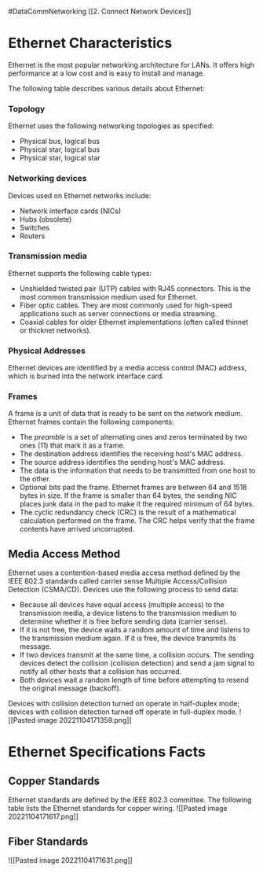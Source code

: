 #DataCommNetworking [[2. Connect Network Devices]]
# Ethernet Characteristics
Ethernet is the most popular networking architecture for LANs. It offers high performance at a low cost and is easy to install and manage.

The following table describes various details about Ethernet:
### Topology
Ethernet uses the following networking topologies as specified:

-   Physical bus, logical bus
-   Physical star, logical bus
-   Physical star, logical star

### Networking devices
Devices used on Ethernet networks include:

-   Network interface cards (NICs)
-   Hubs (obsolete)
-   Switches
-   Routers

### Transmission media
Ethernet supports the following cable types:  

-   Unshielded twisted pair (UTP) cables with RJ45 connectors. This is the most common transmission medium used for Ethernet.
-   Fiber optic cables. They are most commonly used for high-speed applications such as server connections or media streaming.
-   Coaxial cables for older Ethernet implementations (often called thinnet or thicknet networks).


### Physical Addresses
Ethernet devices are identified by a media access control (MAC) address, which is burned into the network interface card.

### Frames
A frame is a unit of data that is ready to be sent on the network medium. Ethernet frames contain the following components:

-   The _preamble_ is a set of alternating ones and zeros terminated by two ones (11) that mark it as a frame.
-   The destination address identifies the receiving host's MAC address.
-   The source address identifies the sending host's MAC address.
-   The data is the information that needs to be transmitted from one host to the other.
-   Optional bits pad the frame. Ethernet frames are between 64 and 1518 bytes in size. If the frame is smaller than 64 bytes, the sending NIC places junk data in the pad to make it the required minimum of 64 bytes.
-   The cyclic redundancy check (CRC) is the result of a mathematical calculation performed on the frame. The CRC helps verify that the frame contents have arrived uncorrupted.

## Media Access Method

Ethernet uses a contention-based media access method defined by the IEEE 802.3 standards called carrier sense Multiple Access/Collision Detection (CSMA/CD). Devices use the following process to send data:

-   Because all devices have equal access (multiple access) to the transmission media, a device listens to the transmission medium to determine whether it is free before sending data (carrier sense).
-   If it is not free, the device waits a random amount of time and listens to the transmission medium again. If it is free, the device transmits its message.
-   If two devices transmit at the same time, a collision occurs. The sending devices detect the collision (collision detection) and send a jam signal to notify all other hosts that a collision has occurred.
-   Both devices wait a random length of time before attempting to resend the original message (backoff).

Devices with collision detection turned on operate in half-duplex mode; devices with collision detection turned off operate in full-duplex mode.
![[Pasted image 20221104171359.png]]


# Ethernet Specifications Facts
## Copper Standards
Ethernet standards are defined by the IEEE 802.3 committee. The following table lists the Ethernet standards for copper wiring.
![[Pasted image 20221104171617.png]]

## Fiber Standards
![[Pasted image 20221104171631.png]]


